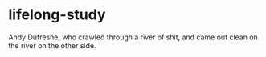 # lifelong-study
Andy Dufresne, who crawled through a river of shit, and came out clean on the river on the other side.
